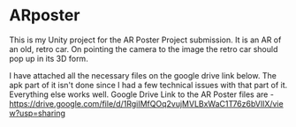 # ARposter

This is my Unity project for the AR Poster Project submission. 
It is an AR of an old, retro car. On pointing the camera to the image the retro car should pop up in its 3D form. 

I have attached all the necessary files on the google drive link below. The apk part of it isn't done since I had a few technical issues with that part of it. Everything else works well. 
Google Drive Link to the AR Poster files are - https://drive.google.com/file/d/1RgiIMfQOq2vujMVLBxWaC1T76z6bVIlX/view?usp=sharing
